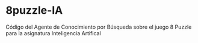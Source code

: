 # 8puzzle-IA
Código del Agente de Conocimiento por Búsqueda sobre el juego 8 Puzzle para la asignatura Inteligencia Artifical
